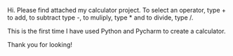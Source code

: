 Hi. Please find attached my calculator project. To select an operator, type + to add, to subtract type -, to muliply, type * and to divide, type /. 

This is the first time I have used Python and Pycharm to create a calculator. 

Thank you for looking!
